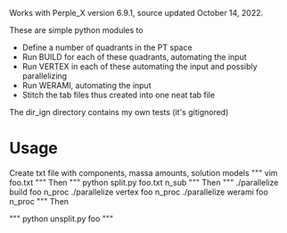 Works with Perple_X version 6.9.1, source updated October 14, 2022.

These are simple python modules to

* Define a number of quadrants in the PT space
* Run BUILD for each of these quadrants, automating the input
* Run VERTEX in each of these automating the input and possibly parallelizing
* Run WERAMI, automating the input
* Stitch the tab files thus created into one neat tab file


The dir_ign directory contains my own tests (it's gitignored)

# Usage

Create txt file with components, massa amounts, solution models
"""
vim foo.txt
"""
Then
"""
python split.py foo.txt n_sub
"""
Then
"""
./parallelize build foo n_proc
./parallelize vertex foo n_proc
./parallelize werami foo n_proc
"""
Then

"""
python unsplit.py foo
"""